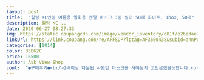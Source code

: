 ```yaml
---
layout: post 
title:  "힐링 KC인증 여름용 일회용 덴탈 마스크 3중 필터 50매 화이트, 1box, 50개" 
description: 힐링 KC ..
date: 2020-06-27 08:27:33 
img: https://static.coupangcdn.com/image/vendor_inventory/d81f/e26edae2f6e8b32f09070f26b7993d592502d4dd85ed830ee28ade352a43.png 
linkUrl: https://link.coupang.com/re/AFFSDP?lptag=AF3600438&subid=ahnPublicAsk&pageKey=1680784622&itemId=2863286176&vendorItemId=70852545575&traceid=V0-113-a6c1532bc1b1cf0d 
categories: [1014] 
color: 35B62C 
price: 16500 
author: Ask View Shop 
cont:  "●구매후기●<br/>2배이상 다운된 사봤던 마스크를 사야될지 고민은했을듯합니다.<br/><br/>각티슈처럼 뽑아쓸 수 있어서 편리하고 가격대비 고급스럽게 포장되어 있어요<br/>개당 350으로 저렴하게 잘 구매했습니다!<br/>귀도안아프고<br/>귀부분이 들쭉하니 어떤건 위로 어떤건 약간어긋나게밑에<br/>그것만아니면100점주고싶네요.<br/>.<br/><br/>그런거빼고는<br/>근데 겉감 붙이는 과정 에  쏠림현상?아님 잘못된거?인지만 몇장빼면<br/>냄새도별로안나니좋고<br/>다른 일회용중국산과 비슷한데<br/>두툼하니좋고<br/>딱감싸네요<br/>만드는기계가쏠림현상이있었는지<br/>몇장그리되니 코부분철사가나온게있었다는거 빼고는<br/>박스는다른게왔네요^^;;<br/>배송3일만?2틀만에온거같고.<br/><br/>배송도 하루만에 왔고, 여름에 시원하게 잘 쓸 수 있을거 같아요.<br/><br/>뽑아쓸수있어좋으네요<br/>사이즈도 좋고 귀도 안아파서 잘 쓰겠습니다  손소독제 샘플도 감사히 잘쓰겠습니다!!<br/>새로운 판매자의 새로운 더좋은 마스크를 샀다고 여기지도록 믿고잘쓸게요.<br/><br/>소비자로서는 난감그자체네요.<br/><br/>시원하고 넉넉하게 사용할 수 있는 수량이 이어서 정말 크게 만족합니다!! 상품 빠르게 배송오고, 넉넉한 50매에 가격저렴해서 만족하고 있어요.<br/> 흰색이라 여름에 써도 덥지도 않고 시원해서 많이 애용하게 될거 같아요.<br/> 시원한 마스크 대용량 찾으시는 분들께 강추드려요!!<br/>아쉬운점은 코지지대철침은 좋은거같은데넓으니<br/>안과밖구별되게 씌기편하네요<br/>얼굴착용감좋고<br/>열감지가많이된거같은? 삭은?듯한<br/>요즘처럼 마스크에미쳐본적이없네요.<br/><br/>음.<br/>.<br/>우선 그림과같은상품인지는 모르지만<br/>이 가격에산거나은건지<br/>제가받은상자속마스크는<br/>중국산이지만 국산처럼 쓸게요<br/>차라리 공장에서 직접찍어내는 마스크를 보고싶다는생각도들고.<br/>.<br/><br/>첨에 1+1인줄알고ㅠ 갑자기 변하는 메인화면<br/>코부분에 에러?구멍이났어요.<br/><br/>2배이상 다운된 사봤던 마스크를 사야될지 고민은했을듯합니다.<br/><br/>각티슈처럼 뽑아쓸 수 있어서 편리하고 가격대비 고급스럽게 포장되어 있어요<br/>개당 350으로 저렴하게 잘 구매했습니다!<br/>귀도안아프고<br/>귀부분이 들쭉하니 어떤건 위로 어떤건 약간어긋나게밑에<br/>그것만아니면100점주고싶네요.<br/>.<br/><br/>그런거빼고는<br/>근데 겉감 붙이는 과정 에  쏠림현상?아님 잘못된거?인지만 몇장빼면<br/>냄새도별로안나니좋고<br/>다른 일회용중국산과 비슷한데<br/>두툼하니좋고<br/>딱감싸네요<br/>만드는기계가쏠림현상이있었는지<br/>몇장그리되니 코부분철사가나온게있었다는거 빼고는<br/>박스는다른게왔네요^^;;<br/>배송3일만?2틀만에온거같고.<br/><br/>배송도 하루만에 왔고, 여름에 시원하게 잘 쓸 수 있을거 같아요.<br/><br/>뽑아쓸수있어좋으네요<br/>사이즈도 좋고 귀도 안아파서 잘 쓰겠습니다  손소독제 샘플도 감사히 잘쓰겠습니다!!<br/>새로운 판매자의 새로운 더좋은 마스크를 샀다고 여기지도록 믿고잘쓸게요.<br/><br/>소비자로서는 난감그자체네요.<br/><br/>시원하고 넉넉하게 사용할 수 있는 수량이 이어서 정말 크게 만족합니다!! 상품 빠르게 배송오고, 넉넉한 50매에 가격저렴해서 만족하고 있어요.<br/> 흰색이라 여름에 써도 덥지도 않고 시원해서 많이 애용하게 될거 같아요.<br/> 시원한 마스크 대용량 찾으시는 분들께 강추드려요!!<br/>아쉬운점은 코지지대철침은 좋은거같은데넓으니<br/>안과밖구별되게 씌기편하네요<br/>얼굴착용감좋고<br/>열감지가많이된거같은? 삭은?듯한<br/>요즘처럼 마스크에미쳐본적이없네요.<br/><br/>음.<br/>.<br/>우선 그림과같은상품인지는 모르지만<br/>이 가격에산거나은건지<br/>제가받은상자속마스크는<br/>중국산이지만 국산처럼 쓸게요<br/>차라리 공장에서 직접찍어내는 마스크를 보고싶다는생각도들고.<br/>.<br/><br/>첨에 1+1인줄알고ㅠ 갑자기 변하는 메인화면<br/>코부분에 에러?구멍이났어요.<br/><br/>" 
---
```

